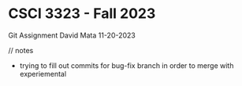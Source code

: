 # CSCI 3323 - Fall 2023
 Git Assignment
 David Mata
 11-20-2023



// notes
- trying to fill out commits for bug-fix branch in order to merge with experiemental